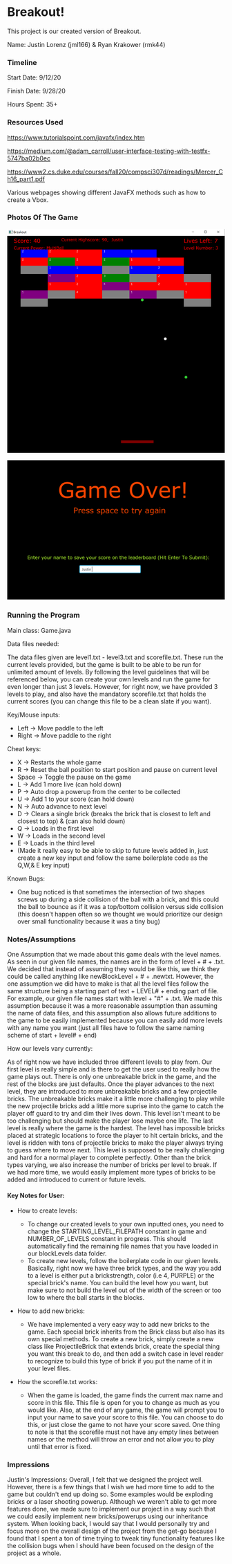 Breakout!
====

This project is our created version of Breakout.

Name: Justin Lorenz (jml166) & Ryan Krakower (rmk44)

### Timeline

Start Date: 9/12/20

Finish Date: 9/28/20

Hours Spent: 35+

### Resources Used

https://www.tutorialspoint.com/javafx/index.htm

https://medium.com/@adam_carroll/user-interface-testing-with-testfx-5747ba02b0ec

https://www2.cs.duke.edu/courses/fall20/compsci307d/readings/Mercer_Ch16_part1.pdf

Various webpages showing different JavaFX methods such as how to create a Vbox.

### Photos Of The Game

![GamePlay](/blockLevels/readMeAssets/multiball.png)

![GameOver](/blockLevels/readMeAssets/gameover.png)

### Running the Program

Main class: Game.java

Data files needed: 

The data files given are level1.txt - level3.txt and scorefile.txt. These run the current levels provided, but the game is built to be able to be run for unlimited amount of levels. By following the level guidelines that will be referenced below, you can create your own levels and run the game for even longer than just 3 levels. However, for right now, we have provided 3 levels to play, and also have the mandatory scorefile.txt that holds the current scores (you can change this file to be a clean slate if you want).


Key/Mouse inputs:
* Left -> Move paddle to the left
* Right -> Move paddle to the right


Cheat keys:
* X -> Restarts the whole game
* R -> Reset the ball position to start position and pause on current level
* Space -> Toggle the pause on the game
* L -> Add 1 more live (can hold down)
* P -> Auto drop a powerup from the center to be collected
* U -> Add 1 to your score (can hold down)
* N -> Auto advance to next level
* D -> Clears a single brick (breaks the brick that is closest to left and closest to top) & (can also hold down)
* Q -> Loads in the first level
* W -> Loads in the second level
* E -> Loads in the third level
* (Made it really easy to be able to skip to future levels added in, just create a new key input and follow the same boilerplate code as the Q,W,& E key input)

Known Bugs:
* One bug noticed is that sometimes the intersection of two shapes screws up during a side collision of the ball with a brick, and this could the ball to bounce as if it was a top/bottom collision versus side collision (this doesn't happen often so we thought we would prioritize our design over small functionality because it was a tiny bug)


### Notes/Assumptions
One Assumption that we made about this game deals with the level names. As seen in our given file names, the names are in the form of level + # + .txt. We decided that instead of assuming they would be like this, we think they could be called anything like newBlockLevel + # + .newtxt. However, the one assumption we did have to make is that all the level files follow the same structure being a starting part of text + LEVEL# + ending part of file. For example, our given file names start with level + "#" + .txt. We made this assumption because it was a more reasonable assumption than assuming the name of data files, and this assumption also allows future additions to the game to be easily implemented because you can easily add more levels with any name you want (just all files have to follow the same naming scheme of start + level# + end)

How our levels vary currently:

As of right now we have included three different levels to play from. Our first level is really simple and is there to get the user used to really how the game plays out. There is only one unbreakable brick in the game, and the rest of the blocks are just defaults. Once the player advances to the next level, they are introduced to more unbreakable bricks and a few projectile bricks. The unbreakable bricks make it a little more challenging to play while the new projectile bricks add a little more suprise into the game to catch the player off guard to try and dim their lives down. This level isn't meant to be too challenging but should make the player lose maybe one life. The last level is really where the game is the hardest. The level has impossible bricks placed at strategic locations to force the player to hit certain bricks, and the level is ridden with tons of projectile bricks to make the player always trying to guess where to move next. This level is supposed to be really challenging and hard for a normal player to complete perfectly. Other than the brick types varying, we also increase the number of bricks per level to break. If we had more time, we would easily implement more types of bricks to be added and introduced to current or future levels.

#### Key Notes for User:

* How to create levels:
    * To change our created levels to your own inputted ones, you need to change the STARTING_LEVEL_FILEPATH constant in game and NUMBER_OF_LEVELS constant in progress. This should automatically find the remaining file names that you have loaded in our blockLevels data folder.
    * To create new levels, follow the boilerplate code in our given levels. Basically, right now we have three brick types, and the way you add to a level is either put a brickstrength, color (i.e 4, PURPLE) or the special brick's name. You can build the level how you want, but make sure to not build the level out of the width of the screen or too low to where the ball starts in the blocks.

* How to add new bricks:
    * We have implemented a very easy way to add new bricks to the game. Each special brick inherits from the Brick class but also has its own special methods. To create a new brick, simply create a new class like ProjectileBrick that extends brick, create the special thing you want this break to do, and then add a switch case in level reader to recognize to build this type of brick if you put the name of it in your level files. 
    
* How the scorefile.txt works:
    * When the game is loaded, the game finds the current max name and score in this file. This file is open for you to change as much as you would like. Also, at the end of any game, the game will prompt you to input your name to save your score to this file. You can choose to do this, or just close the game to not have your score saved. One thing to note is that the scorefile must not have any empty lines between names or the method will throw an error and not allow you to play until that error is fixed. 


### Impressions

Justin's Impressions: Overall, I felt that we designed the project well. However, there is a few things that I wish we had more time to add to the game but couldn't end up doing so. Some examples would be exploding bricks or a laser shooting powerup. Although we weren't able to get more features done, we made sure to implement our project in a way such that we could easily implement new bricks/powerups using our inheritance system. When looking back, I would say that I would personally try and focus more on the overall design of the project from the get-go because I found that I spent a ton of time trying to tweak tiny functionality features like the collision bugs when I should have been focused on the design of the project as a whole.



